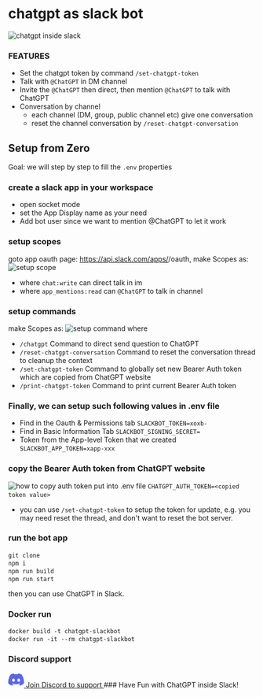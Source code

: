 # chatgpt as slack bot
![chatgpt inside slack](./img/chatgpt-demo-v1.gif)

### FEATURES
- Set the chatgpt token by command `/set-chatgpt-token`
- Talk with `@ChatGPT` in DM channel
- Invite the `@ChatGPT` then direct, then mention `@ChatGPT` to talk with ChatGPT
- Conversation by channel
  - each channel (DM, group, public channel etc) give one conversation
  - reset the channel conversation by `/reset-chatgpt-conversation`

## Setup from Zero

Goal: we will step by step to fill the `.env` properties

### create a slack app in your workspace
  - open socket mode
  - set the App Display name as your need
  - Add bot user since we want to mention @ChatGPT to let it work

### setup scopes
goto app oauth page: https://api.slack.com/apps/<replace-app-id>/oauth, make Scopes as:
![setup scope](./img/scope.png)
- where `chat:write` can direct talk in im
- where `app_mentions:read` can `@ChatGPT` to talk in channel

### setup commands
make Scopes as:
![setup command](./img/command.png)
where
- `/chatgpt` Command to direct send question to ChatGPT
- `/reset-chatgpt-conversation` Command to reset the conversation thread to cleanup the context
- `/set-chatgpt-token` Command to globally set new Bearer Auth token which are copied from ChatGPT website
- `/print-chatgpt-token` Command to print current Bearer Auth token

### Finally, we can setup such following values in .env file
- Find in the Oauth  & Permissions tab `SLACKBOT_TOKEN=xoxb-`
- Find in Basic Information Tab `SLACKBOT_SIGNING_SECRET=`
- Token from the App-level Token that we created `SLACKBOT_APP_TOKEN=xapp-xxx`

### copy the Bearer Auth token from ChatGPT website
![how to copy auth token](./img/token.png)
put into .env file `CHATGPT_AUTH_TOKEN=<copied token value>`
- you can use `/set-chatgpt-token` to setup the token for update, e.g. you may need reset the thread, and don't want to reset the bot server.

### run the bot app
```
git clone
npm i
npm run build
npm run start
```
then you can use ChatGPT in Slack.

### Docker run
```
docker build -t chatgpt-slackbot
docker run -it --rm chatgpt-slackbot
```

### Discord support
<a href='https://discord.gg/WFbxPgqkjF'>
<img src='./img/discord-icon-svgrepo-com.svg' height='32' /> Join Discord to support
</a>
### Have Fun with ChatGPT inside Slack!